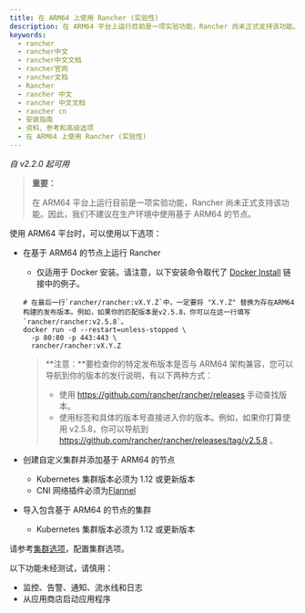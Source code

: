 ```yaml
---
title: 在 ARM64 上使用 Rancher (实验性)
description: 在 ARM64 平台上运行目前是一项实验功能，Rancher 尚未正式支持该功能。因此，我们不建议在生产环境中使用基于 ARM64 的节点。使用 ARM64 平台时，可以使用以下选项：在基于 ARM64 的节点上运行 Rancher、创建自定义集群并添加基于 ARM64 的节点、导入包含基于 ARM64 的节点的集群
keywords:
  - rancher
  - rancher中文
  - rancher中文文档
  - rancher官网
  - rancher文档
  - Rancher
  - rancher 中文
  - rancher 中文文档
  - rancher cn
  - 安装指南
  - 资料、参考和高级选项
  - 在 ARM64 上使用 Rancher (实验性)
---
```


_自 v2.2.0 起可用_

> **重要：**
>
> 在 ARM64 平台上运行目前是一项实验功能，Rancher 尚未正式支持该功能。因此，我们不建议在生产环境中使用基于 ARM64 的节点。

使用 ARM64 平台时，可以使用以下选项：

- 在基于 ARM64 的节点上运行 Rancher

  - 仅适用于 Docker 安装。请注意，以下安装命令取代了 [Docker Install](/docs/rancher2/installation/other-installation-methods/single-node-docker/) 链接中的例子。

  ```
  # 在最后一行`rancher/rancher:vX.Y.Z`中，一定要将 "X.Y.Z" 替换为存在ARM64构建的发布版本。例如，如果你的匹配版本是v2.5.8，你可以在这一行填写`rancher/rancher:v2.5.8`。
  docker run -d --restart=unless-stopped \
    -p 80:80 -p 443:443 \
    rancher/rancher:vX.Y.Z
  ```

  > **注意：**要检查你的特定发布版本是否与 ARM64 架构兼容，您可以导航到你的版本的发行说明，有以下两种方式：
  >
  > - 使用 https://github.com/rancher/rancher/releases 手动查找版本。
  > - 使用标签和具体的版本号直接进入你的版本。例如，如果你打算使用 v2.5.8，你可以导航到 https://github.com/rancher/rancher/releases/tag/v2.5.8 。

- 创建自定义集群并添加基于 ARM64 的节点
  - Kubernetes 集群版本必须为 1.12 或更新版本
  - CNI 网络插件必须为[Flannel](/docs/rancher2/faq/networking/cni-providers/)
- 导入包含基于 ARM64 的节点的集群
  - Kubernetes 集群版本必须为 1.12 或更新版本

请参考[集群选项](/docs/rancher2/cluster-provisioning/rke-clusters/options/)，配置集群选项。

以下功能未经测试，请慎用：

- 监控、告警、通知、流水线和日志
- 从应用商店启动应用程序
